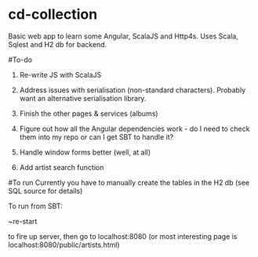 # cd-collection
Basic web app to learn some Angular, ScalaJS and Http4s. Uses Scala, Sqlest and H2 db for backend.

#To-do
1) Re-write JS with ScalaJS

2) Address issues with serialisation (non-standard characters). Probably want an alternative serialisation library.

3) Finish the other pages & services (albums)

4) Figure out how all the Angular dependencies work - do I need to check them into my repo or can I get SBT to handle it?

5) Handle window forms better (well, at all)

6) Add artist search function

#To run
Currently you have to manually create the tables in the H2 db (see SQL source for details)

To run from SBT:

~re-start 

to fire up server, then go to localhost:8080 (or most interesting page is localhost:8080/public/artists.html)